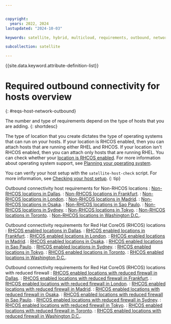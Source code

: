 ```yaml
---


copyright:
  years: 2022, 2024
lastupdated: "2024-10-03"

keywords: satellite, hybrid, multicloud, requirements, outbound, network, allowlist

subcollection: satellite

---
```


{{site.data.keyword.attribute-definition-list}}

# Required outbound connectivity for hosts overview
{: #reqs-host-network-outbound}

The number and type of requirements depend on the type of hosts that you are adding. 
{: shortdesc}

The type of location that you create dictates the type of operating systems that can run on your hosts. If your location is RHCOS enabled, then you can attach hosts that are running either RHEL and RHCOS. If your location isn't RHCOS enabled, then you can attach only hosts that are running RHEL. You can check whether your [location is RHCOS enabled](/docs/satellite?topic=satellite-locations#verify-coreos-location). For more information about operating system support, see [Planning your operating system](/docs/satellite?topic=satellite-infrastructure-plan#infras-plan-os).




You can verify your host setup with the `satellite-host-check` script. For more information, see [Checking your host setup](/docs/satellite?topic=satellite-host-network-check).
{: tip}

Outbound connectivity host requirements for Non-RHCOS locations
:    [Non-RHCOS locations in Dallas](/docs/satellite?topic=satellite-reqs-host-network-outbound-dal).
:    [Non-RHCOS locations in Frankfurt](/docs/satellite?topic=satellite-reqs-host-network-outbound-fra).
:    [Non-RHCOS locations in London](/docs/satellite?topic=satellite-reqs-host-network-outbound-lon).
:    [Non-RHCOS locations in Madrid](/docs/satellite?topic=satellite-reqs-host-network-outbound-mad).
:    [Non-RHCOS locations in Osaka](/docs/satellite?topic=satellite-reqs-host-network-outbound-osa).
:    [Non-RHCOS locations in Sao Paulo](/docs/satellite?topic=satellite-reqs-host-network-outbound-sao).
:    [Non-RHCOS locations in Sydney](/docs/satellite?topic=satellite-reqs-host-network-outbound-syd).
:    [Non-RHCOS locations in Tokyo](/docs/satellite?topic=satellite-reqs-host-network-outbound-tok).
:    [Non-RHCOS locations in Toronto](/docs/satellite?topic=satellite-reqs-host-network-outbound-tor).
:    [Non-RHCOS locations in Washington D.C.](/docs/satellite?topic=satellite-reqs-host-network-outbound-wdc).




Outbound connectivity requirements for Red Hat CoreOS (RHCOS) locations
:    [RHCOS enabled locations in Dallas](/docs/satellite?topic=satellite-reqs-host-rhcos-outbound-dal).
:    [RHCOS enabled locations in Frankfurt](/docs/satellite?topic=satellite-reqs-host-rhcos-outbound-fra).
:    [RHCOS enabled locations in London](/docs/satellite?topic=satellite-reqs-host-rhcos-outbound-lon).
:    [RHCOS enabled locations in Madrid](/docs/satellite?topic=satellite-reqs-host-rhcos-outbound-mad).
:    [RHCOS enabled locations in Osaka](/docs/satellite?topic=satellite-reqs-host-rhcos-outbound-osa).
:    [RHCOS enabled locations in Sao Paulo](/docs/satellite?topic=satellite-reqs-host-rhcos-outbound-sao).
:    [RHCOS enabled locations in Sydney](/docs/satellite?topic=satellite-reqs-host-rhcos-outbound-syd).
:    [RHCOS enabled locations in Tokyo](/docs/satellite?topic=satellite-reqs-host-rhcos-outbound-tok).
:    [RHCOS enabled locations in Toronto](/docs/satellite?topic=satellite-reqs-host-rhcos-outbound-tor).
:    [RHCOS enabled locations in Washington D.C.](/docs/satellite?topic=satellite-reqs-host-rhcos-outbound-wdc).





Outbound connectivity requirements for Red Hat CoreOS (RHCOS) locations with reduced firewall
:    [RHCOS enabled locations with reduced firewall in Dallas](/docs/satellite?topic=satellite-req-minimum-outbound-dal).
:    [RHCOS enabled locations with reduced firewall in Frankfurt](/docs/satellite?topic=satellite-req-minimum-outbound-fra).
:    [RHCOS enabled locations with reduced firewall in London](/docs/satellite?topic=satellite-req-minimum-outbound-lon).
:    [RHCOS enabled locations with reduced firewall in Madrid](/docs/satellite?topic=satellite-req-minimum-outbound-mad).
:    [RHCOS enabled locations with reduced firewall in Osaka](/docs/satellite?topic=satellite-req-minimum-outbound-osa).
:    [RHCOS enabled locations with reduced firewall in Sao Paulo](/docs/satellite?topic=satellite-req-minimum-outbound-sao).
:    [RHCOS enabled locations with reduced firewall in Sydney](/docs/satellite?topic=satellite-req-minimum-outbound-syd).
:    [RHCOS enabled locations with reduced firewall in Tokyo](/docs/satellite?topic=satellite-req-minimum-outbound-tok).
:    [RHCOS enabled locations with reduced firewall in Toronto](/docs/satellite?topic=satellite-req-minimum-outbound-tor).
:    [RHCOS enabled locations with reduced firewall in Washington D.C.](/docs/satellite?topic=satellite-req-minimum-outbound-wdc).
